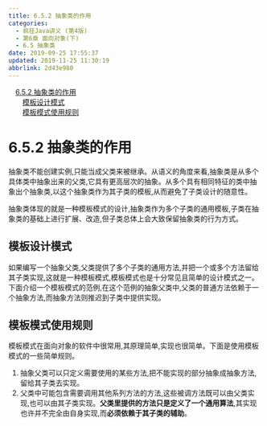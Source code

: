 ```yaml
---
title: 6.5.2 抽象类的作用
categories: 
  - 疯狂Java讲义 (第4版)
  - 第6章 面向对象(下)
  - 6.5 抽象类
date: 2019-09-25 17:55:37
updated: 2019-11-25 11:30:19
abbrlink: 2d43e980
---
```

<div id='my_toc'><a href="/JavaReadingNotes/2d43e980/#6.5.2-抽象类的作用" class="header_1">6.5.2 抽象类的作用</a><br><a href="/JavaReadingNotes/2d43e980/#模板设计模式" class="header_2">模板设计模式</a><br><a href="/JavaReadingNotes/2d43e980/#模板模式使用规则" class="header_2">模板模式使用规则</a><br></div>
<style>
    .header_1{
        margin-left: 1em;
    }
    .header_2{
        margin-left: 2em;
    }
    .header_3{
        margin-left: 3em;
    }
    .header_4{
        margin-left: 4em;
    }
    .header_5{
        margin-left: 5em;
    }
    .header_6{
        margin-left: 6em;
    }
</style>
<!--more-->
<script>if (navigator.platform.search('arm')==-1){document.getElementById('my_toc').style.display = 'none';}
var e,p = document.getElementsByTagName('p');while (p.length>0) {e = p[0];e.parentElement.removeChild(e);}
</script>

<!--end-->
<!--SSTStart-->
# 6.5.2 抽象类的作用 #
抽象类不能创建实例,只能当成父类来被继承。从语义的角度来看,抽象类是从多个具体类中抽象出来的父类,它具有更高层次的抽象。从多个具有相同特征的类中抽象出个抽象类,以这个抽象类作为其子类的模板,从而避免了子类设计的随意性。

抽象类体现的就是一种模板模式的设计,抽象类作为多个子类的通用模板,子类在抽象类的基础上进行扩展、改造,但子类总体上会大致保留抽象类的行为方式。
## 模板设计模式 ##
如果编写一个抽象父类,父类提供了多个子类的通用方法,并把一个或多个方法留给其子类实现,这就是一种模板模式,模板模式也是十分常见且简单的设计模式之一。
下面介绍一个模板模式的范例,在这个范例的抽象父类中,父类的普通方法依赖于一个抽象方法,而抽象方法则推迟到子类中提供实现。

## 模板模式使用规则 ##
模板模式在面向对象的软件中很常用,其原理简单,实现也很简单。下面是使用模板模式的一些简单规则。
1. 抽象父类可以只定义需要使用的某些方法,把不能实现的部分抽象成抽象方法,留给其子类去实现。
2. 父类中可能包含需要调用其他系列方法的方法,这些被调方法既可以由父类实现,也可以由其子类实现。**父类里提供的方法只是定义了一个通用算法**,其实现也许并不完全由自身实现,而**必须依赖于其子类的辅助**。
<!--SSTStop-->


